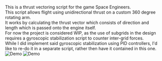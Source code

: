 This is a thrust vectoring script for the game Space Engineers. <br />
This script allows flight using unidirectional thrust on a custom 360 degree rotating arm. <br />
It works by calculating the thrust vector which consists of direction and length which is passed onto the engine itself.  <br />
For now the project is considered WIP, as the use of subgrids in the design requires a gyroscopic stabilization script to counter inter-grid forces.  <br />
While I did implement said gyroscopic stabilization using PID controllers, I'd like to re-do it in a separate script, rather then have it contained in this one.  <br />
![Demo](vectoring1.gif)
![Demo](vectoring2.gif)
